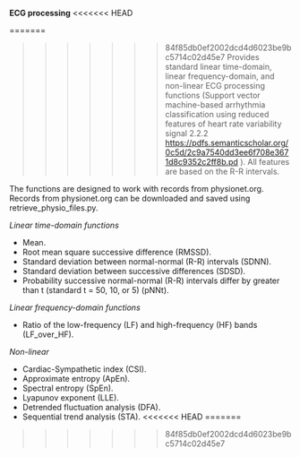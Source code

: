 **ECG processing**
<<<<<<< HEAD

=======
>>>>>>> 84f85db0ef2002dcd4d6023be9bc5714c02d45e7
Provides standard linear time-domain, linear frequency-domain, and non-linear ECG processing functions (Support vector machine-based arrhythmia classification using reduced features of heart rate variability signal 2.2.2 https://pdfs.semanticscholar.org/0c5d/2c9a7540dd3ee6f708e3671d8c9352c2ff8b.pd ). All features are based on the R-R intervals.

The functions are designed to work with records from physionet.org. Records from physionet.org can be downloaded and saved using retrieve_physio_files.py.

*Linear time-domain functions*

  * Mean.
  * Root mean square successive difference (RMSSD).
  * Standard deviation between normal-normal (R-R) intervals (SDNN).
  * Standard deviation between successive differences (SDSD).
  * Probability successive normal-normal (R-R) intervals differ by greater than t (standard t = 50, 10, or 5) (pNNt).

*Linear frequency-domain functions*

  * Ratio of the low-frequency (LF) and high-frequency (HF) bands (LF_over_HF).

*Non-linear*

  * Cardiac-Sympathetic index (CSI).
  * Approximate entropy (ApEn).
  * Spectral entropy (SpEn).
  * Lyapunov exponent (LLE).
  * Detrended fluctuation analysis (DFA).
  * Sequential trend analysis (STA).
<<<<<<< HEAD
=======
  
>>>>>>> 84f85db0ef2002dcd4d6023be9bc5714c02d45e7
